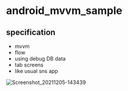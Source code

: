# android_mvvm_sample

## specification
- mvvm
- flow
- using debug DB data
- tab screens
- like usual sns app


![Screenshot_20211205-143439](https://user-images.githubusercontent.com/39581397/144735183-aee479b1-5d60-47c2-baab-dfb8c7f72469.png)
